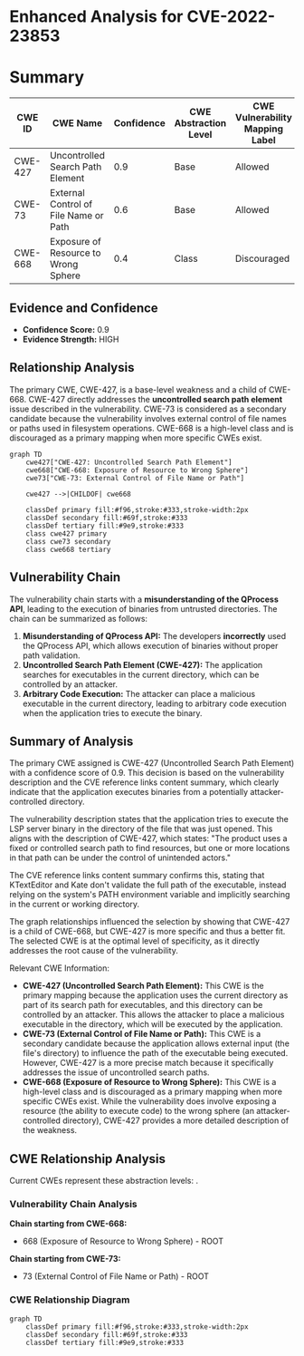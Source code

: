 # Enhanced Analysis for CVE-2022-23853

# Summary
| CWE ID | CWE Name | Confidence | CWE Abstraction Level | CWE Vulnerability Mapping Label | CWE-Vulnerability Mapping Notes |
|---|---|---|---|---|---|
| CWE-427 | Uncontrolled Search Path Element | 0.9 | Base | Allowed | Primary CWE |
| CWE-73 | External Control of File Name or Path | 0.6 | Base | Allowed | Secondary Candidate |
| CWE-668 | Exposure of Resource to Wrong Sphere | 0.4 | Class | Discouraged | Secondary Candidate |

## Evidence and Confidence

*   **Confidence Score:** 0.9
*   **Evidence Strength:** HIGH

## Relationship Analysis
The primary CWE, CWE-427, is a base-level weakness and a child of CWE-668. CWE-427 directly addresses the **uncontrolled search path element** issue described in the vulnerability. CWE-73 is considered as a secondary candidate because the vulnerability involves external control of file names or paths used in filesystem operations. CWE-668 is a high-level class and is discouraged as a primary mapping when more specific CWEs exist.

```mermaid
graph TD
    cwe427["CWE-427: Uncontrolled Search Path Element"]
    cwe668["CWE-668: Exposure of Resource to Wrong Sphere"]
    cwe73["CWE-73: External Control of File Name or Path"]
    
    cwe427 -->|CHILDOF| cwe668
    
    classDef primary fill:#f96,stroke:#333,stroke-width:2px
    classDef secondary fill:#69f,stroke:#333
    classDef tertiary fill:#9e9,stroke:#333
    class cwe427 primary
    class cwe73 secondary
    class cwe668 tertiary
```

## Vulnerability Chain
The vulnerability chain starts with a **misunderstanding of the QProcess API**, leading to the execution of binaries from untrusted directories. The chain can be summarized as follows:
1.  **Misunderstanding of QProcess API:** The developers **incorrectly** used the QProcess API, which allows execution of binaries without proper path validation.
2.  **Uncontrolled Search Path Element (CWE-427):** The application searches for executables in the current directory, which can be controlled by an attacker.
3.  **Arbitrary Code Execution:** The attacker can place a malicious executable in the current directory, leading to arbitrary code execution when the application tries to execute the binary.

## Summary of Analysis
The primary CWE assigned is CWE-427 (Uncontrolled Search Path Element) with a confidence score of 0.9. This decision is based on the vulnerability description and the CVE reference links content summary, which clearly indicate that the application executes binaries from a potentially attacker-controlled directory.

The vulnerability description states that the application tries to execute the LSP server binary in the directory of the file that was just opened. This aligns with the description of CWE-427, which states: "The product uses a fixed or controlled search path to find resources, but one or more locations in that path can be under the control of unintended actors."

The CVE reference links content summary confirms this, stating that KTextEditor and Kate don't validate the full path of the executable, instead relying on the system's PATH environment variable and implicitly searching in the current or working directory.

The graph relationships influenced the selection by showing that CWE-427 is a child of CWE-668, but CWE-427 is more specific and thus a better fit. The selected CWE is at the optimal level of specificity, as it directly addresses the root cause of the vulnerability.

Relevant CWE Information:
- **CWE-427 (Uncontrolled Search Path Element):** This CWE is the primary mapping because the application uses the current directory as part of its search path for executables, and this directory can be controlled by an attacker. This allows the attacker to place a malicious executable in the directory, which will be executed by the application.
- **CWE-73 (External Control of File Name or Path):** This CWE is a secondary candidate because the application allows external input (the file's directory) to influence the path of the executable being executed. However, CWE-427 is a more precise match because it specifically addresses the issue of uncontrolled search paths.
- **CWE-668 (Exposure of Resource to Wrong Sphere):** This CWE is a high-level class and is discouraged as a primary mapping when more specific CWEs exist. While the vulnerability does involve exposing a resource (the ability to execute code) to the wrong sphere (an attacker-controlled directory), CWE-427 provides a more detailed description of the weakness.


## CWE Relationship Analysis

Current CWEs represent these abstraction levels: .


### Vulnerability Chain Analysis

**Chain starting from CWE-668:**
- 668 (Exposure of Resource to Wrong Sphere) - ROOT


**Chain starting from CWE-73:**
- 73 (External Control of File Name or Path) - ROOT



### CWE Relationship Diagram

```mermaid
graph TD
    classDef primary fill:#f96,stroke:#333,stroke-width:2px
    classDef secondary fill:#69f,stroke:#333
    classDef tertiary fill:#9e9,stroke:#333
```